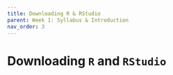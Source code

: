 ```yaml
---
title: Downloading R & RStudio
parent: Week 1: Syllabus & Introduction 
nav_order: 3
---
```


# Downloading <code>R</code> and <code>RStudio</code>